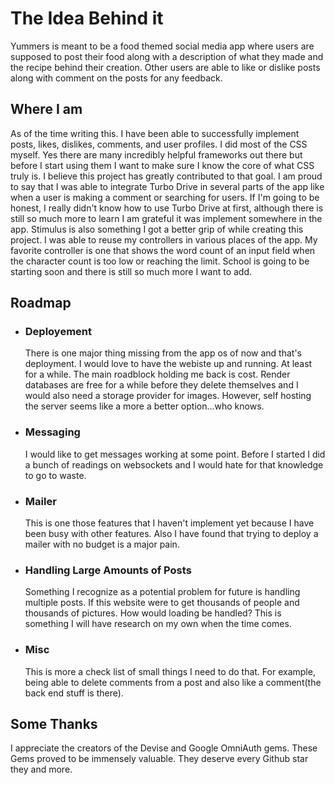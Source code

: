 # The Idea Behind it

Yummers is meant to be a food themed social media app where users are supposed
to post their food along with a description of what they made and the recipe behind
their creation. Other users are able to like or dislike posts along with comment on the posts for any feedback.


## Where I am

As of the time writing this. I have been able to successfully implement posts, likes, dislikes, comments, and user profiles.
I did most of the CSS myself. Yes there are many incredibly helpful frameworks out there but before I start using them
I want to make sure I know the core of what CSS truly is. I believe this project has greatly contributed to that goal.
I am proud to say that I was able to integrate Turbo Drive in several parts of the app like when a user is making a comment
or searching for users. If I'm going to be honest, I really didn't know how to use Turbo Drive at first, although
there is still so much more to learn I am grateful it was implement somewhere in the app. Stimulus is also something I
got a better grip of while creating this project. I was able to reuse my controllers in various places of the app. My
favorite controller is one that shows the word count of an input field when the character count is too low or
reaching the limit. School is going to be starting soon and there is still so much more I want to add.

## Roadmap

+ ### Deployement
  There is one major thing missing from the app os of now and that's deployment. I would
  love to have the webiste up and running. At least for a while. The main roadblock holding me
  back is cost. Render databases are free for a while before they delete themselves and I would also need
  a storage provider for images. However, self hosting the server seems like a more a better option...who knows.
+ ### Messaging
  I would like to get messages working at some point. Before I started I did a bunch of readings on websockets
  and I would hate for that knowledge to go to waste.
+ ### Mailer
  This is one those features that I haven't implement yet because I have been busy with other features. Also I have
  found that trying to deploy a mailer with no budget is a major pain.
+ ### Handling Large Amounts of Posts
  Something I recognize as a potential problem for future is handling multiple posts. If this website were to get
  thousands of people and thousands of pictures. How would loading be handled? This is something I will have research on
  my own when the time comes.
+ ### Misc
  This is more a check list of small things I need to do that. For example, being able to delete comments from a post
  and also like a comment(the back end stuff is there).


## Some Thanks

I appreciate the creators of the Devise and Google OmniAuth gems. These Gems proved to be immensely valuable. They deserve
every Github star they and more.
